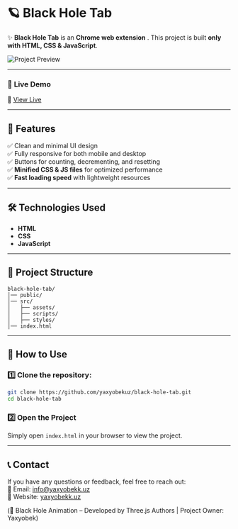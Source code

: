 # 🪐 Black Hole Tab

✨ **Black Hole Tab** is an **Chrome web extension** . This project is built **only with HTML, CSS & JavaScript**.

![Project Preview](https://black-hole-tab.netlify.app/public/preview.jpg)

---

### 🚀 **Live Demo**

🔗 [View Live](https://black-hole-tab.netlify.app)

---

## 📌 **Features**

✅ Clean and minimal UI design  
✅ Fully responsive for both mobile and desktop  
✅ Buttons for counting, decrementing, and resetting  
✅ **Minified CSS & JS files** for optimized performance  
✅ **Fast loading speed** with lightweight resources

---

## 🛠 **Technologies Used**

- **HTML**
- **CSS**
- **JavaScript**

---

## 📂 **Project Structure**

```
black-hole-tab/
│── public/
│── src/
│   ├── assets/
│   ├── scripts/
│   ├── styles/
│── index.html
```

---

## 🚀 **How to Use**

### 1️⃣ **Clone the repository**:

```sh
git clone https://github.com/yaxyobekuz/black-hole-tab.git
cd black-hole-tab
```

### 2️⃣ **Open the Project**

Simply open `index.html` in your browser to view the project.

---

## 📞 **Contact**

If you have any questions or feedback, feel free to reach out:  
📧 Email: [info@yaxyobekk.uz](mailto:info@yaxyobekk.uz)  
🔗 Website: [yaxyobekk.uz](https://yaxyobekk.uz/en)

(👥 Black Hole Animation – Developed by Three.js Authors | Project Owner: Yaxyobek)